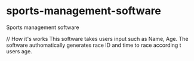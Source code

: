 # sports-management-software
Sports management software

// How it's works
This software takes users input such as Name, Age.
The software authomatically generates race ID and time to race according t users age.

